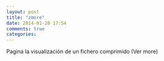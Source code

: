 ```yaml
---
layout: post
title: "zmore"
date: 2014-01-28 17:54
comments: true
categories: 
---
```

Pagina la visualización de un fichero comprimido (Ver more) 

